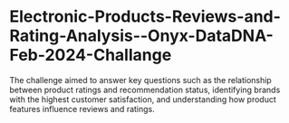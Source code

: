 # Electronic-Products-Reviews-and-Rating-Analysis--Onyx-DataDNA-Feb-2024-Challange
The challenge aimed to answer key questions such as the relationship between product ratings and recommendation status, identifying brands with the highest customer satisfaction, and understanding how product features influence reviews and ratings.
